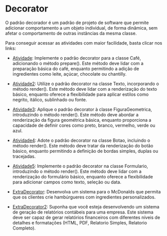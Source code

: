 # Decorator

O padrão decorador é um padrão de projeto de software que permite adicionar comportamento a um objeto individual, de forma dinâmica, sem afetar o comportamento de outras instâncias da mesma classe.

Para conseguir acessar as atividades com maior facilidade, basta clicar nos links:

- [Atividade](https://github.com/MCossetti/padroes-de-projeto-de-software/tree/main/Decorator/Atividade): Implemente o padrão decorator para a classe Café, adicionando o método prepare(). Este método deve lidar com a preparação básica do café, enquanto permitindo a adição de ingredientes como leite, açúcar, chocolate ou chantilly.

- [Atividade2](https://github.com/MCossetti/padroes-de-projeto-de-software/tree/main/Decorator/Atividade2): Utilize o padrão decorator na classe Texto, incorporando o método render(). Este método deve lidar com a renderização do texto básico, enquanto oferece a flexibilidade para aplicar estilos como negrito, itálico, sublinhado ou fonte.

- [Atividade3](https://github.com/MCossetti/padroes-de-projeto-de-software/tree/main/Decorator/Atividade3): Aplique o padrão decorator à classe FiguraGeometrica, introduzindo o método render(). Este método deve abordar a renderização da figura geométrica básica, enquanto proporciona a capacidade de definir cores como preto, branco, vermelho, verde ou azul.

- [Atividade4](https://github.com/MCossetti/padroes-de-projeto-de-software/tree/main/Decorator/Atividade4): Adote o padrão decorator na classe Botao, incluindo o método render(). Este método deve tratar da renderização do botão básico, enquanto permitindo a definição de bordas simples, duplas ou tracejadas.

- [Atividade5](https://github.com/MCossetti/padroes-de-projeto-de-software/tree/main/Decorator/Atividade5): Implemente o padrão decorator na classe Formulario, introduzindo o método render(). Este método deve lidar com a renderização do formulário básico, enquanto oferece a flexibilidade para adicionar campos como texto, seleção ou data.

- [ExtraDecorator](https://github.com/MCossetti/padroes-de-projeto-de-software/tree/main/Decorator/ExtraDecorator): Desenvolva um sistema para o McDonalds que permita que os clientes crie hambúrgueres com ingredientes personalizados.

- [ExtraDecorator2](https://github.com/MCossetti/padroes-de-projeto-de-software/tree/main/Decorator/ExtraDecorator2): Suponha que você esteja desenvolvendo um sistema de geração de relatórios contábeis para uma empresa. Este sistema deve ser capaz de gerar relatórios financeiros com diferentes níveis de detalhes e formatações (HTML, PDF, Relatorio Simples, Relatorio Completo).
